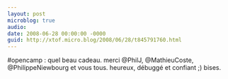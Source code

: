 ```yaml
---
layout: post
microblog: true
audio: 
date: 2008-06-28 00:00:00 -0000
guid: http://xtof.micro.blog/2008/06/28/t845791760.html
---
```

#opencamp : quel beau cadeau. merci @PhilJ, @MathieuCoste, @PhilippeNiewbourg et vous tous. heureux, débuggé et confiant ;) bises.
